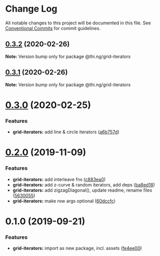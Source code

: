 # Change Log

All notable changes to this project will be documented in this file.
See [Conventional Commits](https://conventionalcommits.org) for commit guidelines.

## [0.3.2](https://github.com/thi-ng/umbrella/compare/@thi.ng/grid-iterators@0.3.1...@thi.ng/grid-iterators@0.3.2) (2020-02-26)

**Note:** Version bump only for package @thi.ng/grid-iterators





## [0.3.1](https://github.com/thi-ng/umbrella/compare/@thi.ng/grid-iterators@0.3.0...@thi.ng/grid-iterators@0.3.1) (2020-02-26)

**Note:** Version bump only for package @thi.ng/grid-iterators





# [0.3.0](https://github.com/thi-ng/umbrella/compare/@thi.ng/grid-iterators@0.2.3...@thi.ng/grid-iterators@0.3.0) (2020-02-25)


### Features

* **grid-iterators:** add line & circle iterators ([a6b757d](https://github.com/thi-ng/umbrella/commit/a6b757dd350e46404bfd2f82e58d8a3bc2c5b133))





# [0.2.0](https://github.com/thi-ng/umbrella/compare/@thi.ng/grid-iterators@0.1.0...@thi.ng/grid-iterators@0.2.0) (2019-11-09)

### Features

* **grid-iterators:** add interleave fns ([c883ea0](https://github.com/thi-ng/umbrella/commit/c883ea03d9a37698533d981a96f7122828731364))
* **grid-iterators:** add z-curve & random iterators, add deps ([ba8ed18](https://github.com/thi-ng/umbrella/commit/ba8ed18cd84db77ccb35ed95586c66151cf1d690))
* **grid-iterators:** add zigzagDiagonal(), update readme, rename files ([5630055](https://github.com/thi-ng/umbrella/commit/56300557f395698f82b453c79956ada72726444a))
* **grid-iterators:** make row args optional ([60dccfc](https://github.com/thi-ng/umbrella/commit/60dccfcb0ba1d731eeecd4c12433d44b5491e7a7))

# 0.1.0 (2019-09-21)

### Features

* **grid-iterators:** import as new package, incl. assets ([fe4ee00](https://github.com/thi-ng/umbrella/commit/fe4ee00))
